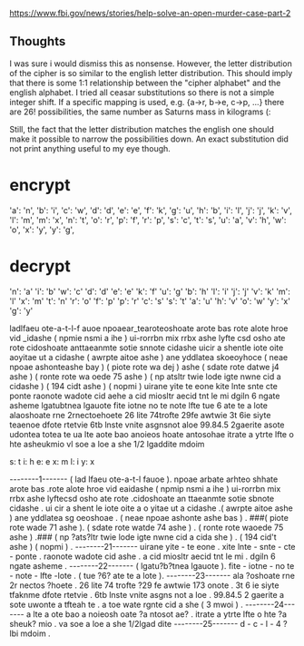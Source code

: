 https://www.fbi.gov/news/stories/help-solve-an-open-murder-case-part-2

## Thoughts

I was sure i would dismiss this as nonsense. However, the letter distribution of the cipher is so similar to the english letter distribution. This should imply that there is some 1:1 relationship between the "cipher alphabet" and the english alphabet. I tried all ceasar substitutions so there is not a simple integer shift. If a specific mapping is used, e.g. {a->r, b->e, c->p, ...} there are 26! possibilities, the same number as Saturns mass in kilograms (:  

Still, the fact that the letter distribution matches the english one should make it possible to narrow the possibilities down. An exact substitution did not print anything useful to my eye though.

# encrypt
'a': 'n',
'b': 'i',
'c': 'w',
'd': 'd',
'e': 'e',
'f': 'k',
'g': 'u',
'h': 'b',
'i': 'l',
'j': 'j',
'k': 'v',
'l': 'm',
'm': 'x',
'n': 't',
'o': 'r',
'p': 'f',
'r': 'p',
's': 'c',
't': 's',
'u': 'a',
'v': 'h',
'w': 'o',
'x': 'y',
'y': 'g',

# decrypt
'n': 'a'
'i': 'b'
'w': 'c'
'd': 'd'
'e': 'e'
'k': 'f'
'u': 'g'
'b': 'h'
'l': 'i'
'j': 'j'
'v': 'k'
'm': 'l'
'x': 'm'
't': 'n'
'r': 'o'
'f': 'p'
'p': 'r'
'c': 's'
's': 't'
'a': 'u'
'h': 'v'
'o': 'w'
'y': 'x'
'g': 'y'

ladlfaeu ote-a-t-l-f auoe npoaear_tearoteoshoate arote bas rote alote hroe vid _idashe ( npmie nsmi a ihe ) ui-rorrbn mix rrbx ashe lyfte csd osho ate rote cidoshoate anttaeanmte sotie snnote cidashe uicir a shentle iote oite aoyitae ut a cidashe ( awrpte aitoe ashe ) ane yddlatea skoeoyhoce ( neae npoae ashonteashe bay ) ( piote rote wa dej ) ashe ( sdate rote datwe j4 ashe ) ( ronte rote wa oede 75 ashe ) ( np atsltr twie lode igte nwne cid a cidashe ) ( 194 cidt ashe ) ( nopmi ) uirane yite te eone kite lnte snte cte ponte raonote wadote cid aehe a cid miosltr aecid tnt le mi dgiln 6 ngate asheme lgatubtnea lgauote fite iotne no te note lfte tue 6 ate te a lote alaoshoate rne 2rnectoehoete 26 lite 74trofte 29fe awtwie 3t 6ie siyte teaenoe dfote rtetvie 6tb lnste vnite asgnsnot aloe 99.84.5 2gaerite asote udontea totea te ua lte aote bao anoieos hoate antosohae itrate a ytrte lfte o hte asheukmio vl soe a loe a she 1/2 lgaddite mdoim

s: t
i: h
e: e
x: m
l: i
y: x


--------1-------
( lad lfaeu ote-a-t-l fauoe ).
npoae arbate arhteo shhate arote bas .rote alote hroe vid eaidashe ( npmip nsmi a ihe ) ui-rorrbn mix rrbx ashe lyftecsd osho ate rote .cidoshoate an ttaeanmte sotie sbnote cidashe .
ui cir a shent le iote oite a o yitae ut a cidashe .( awrpte aitoe ashe ) ane yddlatea sg oeoshoae .
( neae npoae ashonte ashe bas ) .
###( piote rote wade 71 ashe ).
( sdate rote watde 74 ashe ) .
( ronte rote waoede 75 ashe ) .### ( np ?ats?ltr twie lode igte nwne cid a cida she ) .
( 194 cid't ashe ) ( nopmi ) .
--------21-------
uirane yite - te eone .
xite lnte - snte - cte - ponte .
raonote wadote cid ashe .
a cid miosltr aecid tnt le mi .
dgiln 6 ngate asheme .
--------22-------
( lgatu?b?tnea lgauote ).
fite - iotne - no te - note - lfte -lote .
( tue ?6? ate te a lote ).
--------23-------
ala ?oshoate rne 2r nectos ?hoete .
26 lite 74 trofte ?29 fe awtwie 173 onote .
3t 6 ie siyte tfaknme dfote rtetvie .
6tb lnste vnite asgns not a loe .
99.84.5 2 gaerite a sote uwonte a tfteah te .
a toe wate rgnte cid a she ( 3 mwoi ) .
--------24-------
a lte a ote bao a noieosh oate ?a ntosot ae? .
itrate a ytrte lfte o hte ?a sheuk? mio .
va soe a loe a she 1/2lgad dite
--------25-------
d - c - l - 4 ?lbi mdoim .

